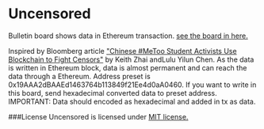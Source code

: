 # Uncensored

Bulletin board shows data in Ethereum transaction.
[see the board in here.](https://fukkong.github.io/Uncensored/)

Inspired by Bloomberg article ["Chinese #MeToo Student Activists Use Blockchain to Fight Censors"](https://www.bloomberg.com/news/articles/2018-04-24/chinese-metoo-student-activists-use-blockchain-to-fight-censors) by Keith Zhai andLulu Yilun Chen. As the data is written in Ethereum block, data is almost permanent and can reach the data through a Ethereum.
Address preset is 0x19AAA2dBAAEd1463764b113849f21Ee4d0aA0460. If you want to write in this board, send hexadecimal converted data to preset address.
IMPORTANT: Data should encoded as hexadecimal and added in tx as data.

###License
Uncensored is licensed under [MIT license.](https://github.com/fukkong/Uncensored/blob/master/LICENSE)

